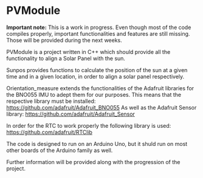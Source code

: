 # PVModule
<b>Important note:</b> This is a work in progress. Even though most of the code compiles properly, important functionalities and features are still missing. Those will be provided during the next weeks.

PVModule is a project written in C++ which should provide all the functionality to align a Solar Panel with the sun.

Sunpos provides functions to calculate the position of the sun at a given time and in a given location,
in order to align a solar panel respectively.

Orientation_measure extends the functionalities of the Adafruit libraries for the BNO055 IMU to adept them for our purposes.
This means that the respective library must be installed: https://github.com/adafruit/Adafruit_BNO055
As well as the Adafruit Sensor library: https://github.com/adafruit/Adafruit_Sensor

In order for the RTC to work properly the following library is used: https://github.com/adafruit/RTClib

The code is designed to run on an Arduino Uno, but it shuld run on most other boards of the Arduino family as well.

Further information will be provided along with the progression of the project.

